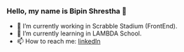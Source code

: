 ### Hello, my name is Bipin Shrestha 👋

<!--
**Bipin Shrestha** is a ✨ _special_ ✨ repository because its `README.md` (this file) appears on your GitHub profile.
Here are some ideas to get you started:
- 🔭 I’m currently working on ...
- 🌱 I’m currently learning ...
- 👯 I’m looking to collaborate on ...
- 🤔 I’m looking for help with ...
- 💬 Ask me about ...
- 📫 How to reach me: ...
- 😄 Pronouns: ...
- ⚡ Fun fact: ...
-->

- 🔭 I’m currently working in Scrabble Stadium (FrontEnd).
- 🌱 I’m currently learning in LAMBDA School.
- 📫 How to reach me: [linkedIn](https://www.linkedin.com/in/bpnshrestha)
